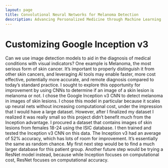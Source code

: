 ```yaml
---
layout: page
title: Convolutional Neural Networks for Melanoma Detection
description: Advancing Personalized Medicine through Machine Learning
---
```


# Customizing Google Inception v3

Can we use image detection models to aid in the diagnosis of medical conditions with visual indicators? One example is Melanoma, the most serious form of skin cancer. It’s important to properly distinguish it from other skin cancers, and leveraging AI tools may enable faster, more cost effective, potentially more accurate, and remote diagnosis compared to today’s standard practice. I sought to explore this opportunity for improvement by using CNNs to determine if an image of a skin lesion is melanoma or not.
I chose the Google Inception v3 CNN to detect melanoma in images of skin lesions. I chose this model in particular because it scales up neural nets without increasing computational cost, under the impression that I would have a large dataset. However, after I finalized my dataset I realized it was really small so this project didn’t benefit much from the Inception advantage. I procured a dataset that contains images of skin lesions from females 18-24 using the ISIC database. I then trained and tested the Inception v3 CNN on this data. The Inception v3 had an average of 52% accuracy, which has lots of room for improvement. It’s essentially the same as random chance. My first next step would be to find a much larger database for this patient group. Another future step would be trying a ResNet model instead, because while Inception focuses on computational cost, ResNet focuses on computational accuracy.
